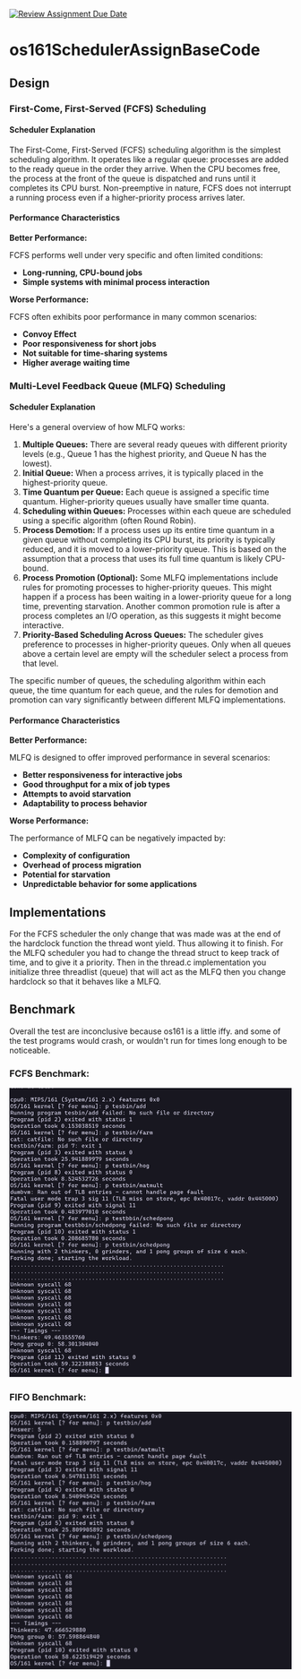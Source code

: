 [![Review Assignment Due Date](https://classroom.github.com/assets/deadline-readme-button-22041afd0340ce965d47ae6ef1cefeee28c7c493a6346c4f15d667ab976d596c.svg)](https://classroom.github.com/a/gW4p9-Fp)
# os161SchedulerAssignBaseCode

## Design

### First-Come, First-Served (FCFS) Scheduling

#### Scheduler Explanation


The First-Come, First-Served (FCFS) scheduling algorithm is the simplest scheduling algorithm. It operates like a regular queue: processes are added to the ready queue in the order they arrive. When the CPU becomes free, the process at the front of the queue is dispatched and runs until it completes its CPU burst. Non-preemptive in nature, FCFS does not interrupt a running process even if a higher-priority process arrives later.

#### Performance Characteristics

**Better Performance:**

FCFS performs well under very specific and often limited conditions:

* **Long-running, CPU-bound jobs** 
* **Simple systems with minimal process interaction** 

**Worse Performance:**

FCFS often exhibits poor performance in many common scenarios:

* **Convoy Effect** 
* **Poor responsiveness for short jobs** 
* **Not suitable for time-sharing systems** 
* **Higher average waiting time** 

### Multi-Level Feedback Queue (MLFQ) Scheduling

#### Scheduler Explanation


Here's a general overview of how MLFQ works:

1.  **Multiple Queues:** There are several ready queues with different priority levels (e.g., Queue 1 has the highest priority, and Queue N has the lowest).
2.  **Initial Queue:** When a process arrives, it is typically placed in the highest-priority queue.
3.  **Time Quantum per Queue:** Each queue is assigned a specific time quantum. Higher-priority queues usually have smaller time quanta.
4.  **Scheduling within Queues:** Processes within each queue are scheduled using a specific algorithm (often Round Robin).
5.  **Process Demotion:** If a process uses up its entire time quantum in a given queue without completing its CPU burst, its priority is typically reduced, and it is moved to a lower-priority queue. This is based on the assumption that a process that uses its full time quantum is likely CPU-bound.
6.  **Process Promotion (Optional):** Some MLFQ implementations include rules for promoting processes to higher-priority queues. This might happen if a process has been waiting in a lower-priority queue for a long time, preventing starvation. Another common promotion rule is after a process completes an I/O operation, as this suggests it might become interactive.
7.  **Priority-Based Scheduling Across Queues:** The scheduler gives preference to processes in higher-priority queues. Only when all queues above a certain level are empty will the scheduler select a process from that level.

The specific number of queues, the scheduling algorithm within each queue, the time quantum for each queue, and the rules for demotion and promotion can vary significantly between different MLFQ implementations.

#### Performance Characteristics

**Better Performance:**

MLFQ is designed to offer improved performance in several scenarios:

* **Better responsiveness for interactive jobs** 
* **Good throughput for a mix of job types** 
* **Attempts to avoid starvation** 
* **Adaptability to process behavior** 

**Worse Performance:**

The performance of MLFQ can be negatively impacted by:

* **Complexity of configuration** 
* **Overhead of process migration** 
* **Potential for starvation** 
* **Unpredictable behavior for some applications** 

## Implementations

For the FCFS scheduler the only change that was made was at the end of the hardclock function the thread wont yield. Thus allowing it to finish.
For the MLFQ scheduler you had to change the thread struct to keep track of time, and to give it a priority. Then in the thread.c implementation 
you initialize three threadlist (queue) that will act as the MLFQ then you change hardclock so that it behaves like a MLFQ.

## Benchmark

Overall the test are inconclusive because os161 is a little iffy. and some of the test programs would crash, or wouldn't run for times long enough to be noticeable.

### FCFS Benchmark:
![img](FIFO1.png)

### FIFO Benchmark:
![img2](MLFQ!.png)
